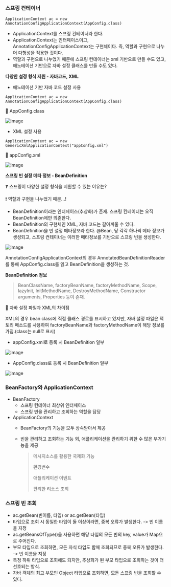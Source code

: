 ### 스프링 컨테이너
`
ApplicationContext ac = new AnnotationConfigApplicationContext(AppConfig.class)
`
- ApplicationContext를 스프링 컨테이너라 한다.
- ApplicationContext는 인터페이스이고, AnnotationConfigApplicationContext는 구현체이다. 즉, 역할과 구현으로 나누어 다형성을 적용한 것이다.
- 역할과 구현으로 나누었기 때문에 스프링 컨테이너는 xml 기반으로 만들 수도 있고, 애노테이션 기반으로 자바 설정 클래스를 만들 수도 있다.

**다양한 설정 형식 지원 - 자바코드, XML**
- 애노테이션 기반 자바 코드 설정 사용

`ApplicationContext ac = new AnnotationConfigApplicationContext(AppConfig.class)`  

👀 AppConfig.class

![image](https://user-images.githubusercontent.com/90975718/162252060-c9e32ba6-b9a7-4eea-acbe-4051a86c3092.png)

- XML 설정 사용

`ApplicationContext ac = new GenericXmlApplicationContext("appConfig.xml")`

👀 appConfig.xml

![image](https://user-images.githubusercontent.com/90975718/162248086-1ea1f19e-f4f1-41ee-a832-77cdab2500cd.png)

**스프링 빈 설정 메타 정보 - BeanDefinition**

❓ 스프링이 다양한 설정 형식을 지원할 수 있는 이유는?

❗ 역할과 구현을 나누었기 때문...!
- BeanDefinition이라는 인터페이스(추상화)가 존재. 스프링 컨테이너는 오직 BeanDefinition에만 의존한다.
- BeanDefinition의 구현체인 XML, 자바 코드는 갈아끼울 수 있다.
- BeanDefinition을 빈 설정 메타정보라 한다. @Bean, <bean> 당 각각 하나씩 메타 정보가 생성되고, 스프링 컨테이너는 이러한 메타정보를 기반으로 스프링 빈을 생성한다.

![image](https://user-images.githubusercontent.com/90975718/162249429-79c452ee-b8b2-480a-a56e-4cd19c8c2fe7.png)
  
AnnotationConfigApplicationContext의 경우 AnnotatedBeanDefinitionReader를 통해 AppConfig.class를 읽고 BeanDefinition을 생성하는 것.
  
**BeanDefinition 정보**
> BeanClassName, factoryBeanName, factoryMethodName, Scope, lazyInit, InitMethodName, DestroyMethodName, Constructor arguments, Properties 등이 존재.
 
👀 자바 설정 파일과 XML의 차이점
  
XML의 경우 bean class에 직접 클래스 경로를 표시하고 있지만, 자바 설정 파일은 팩토리 메소드를 사용하여 factoryBeanName과 factoryMethodName이 해당 정보를 가짐.(class는 null로 표시)

- appConfig.xml로 등록 시 BeanDefinition 일부
  
![image](https://user-images.githubusercontent.com/90975718/162250951-183286ec-b686-477f-999e-bd1608a7cbec.png)
  
- AppConfig.class로 등록 시 BeanDefinition 일부
  
![image](https://user-images.githubusercontent.com/90975718/162250807-0122d8fc-8a36-4a4b-bb26-ddf8b17806b1.png)  
  
### BeanFactory와 ApplicationContext 
- BeanFactory
  - 스프링 컨테이너 최상위 인터페이스
  - 스프링 빈을 관리하고 조회하는 역할을 담당
- ApplicationContext
  - BeanFactory의 기능을 모두 상속받아서 제공
  - 빈을 관리하고 조회하는 기능 외, 애플리케이션을 관리하기 위한 수 많은 부가기능을 제공
 
    > 메시지소스를 활용한 국제화 기능
    >
    > 환경변수
    > 
    > 애플리케이션 이벤트
    > 
    > 편리한 리소스 조회
  
  
### 스프링 빈 조회
  
- ac.getBean(빈이름, 타입) or ac.getBean(타입)
- 타입으로 조회 시 동일한 타입이 둘 이상이라면, 중복 오류가 발생한다. -> 빈 이름을 지정
- ac.getBeansOfType()을 사용하면 해당 타입의 모든 빈의 key, value가 Map으로 주어진다.
- 부모 타입으로 조회하면, 모든 자식 타입도 함께 조회되므로 중복 오류가 발생한다. -> 빈 이름을 지정
- 특정 하위 타입으로 조회해도 되지만, 추상화가 된 부모 타입으로 조회하는 것이 더 선호되는 방식.
- 자바 객체의 최고 부모인 Object 타입으로 조회하면, 모든 스프링 빈을 조회할 수 있다.
  
  
 

